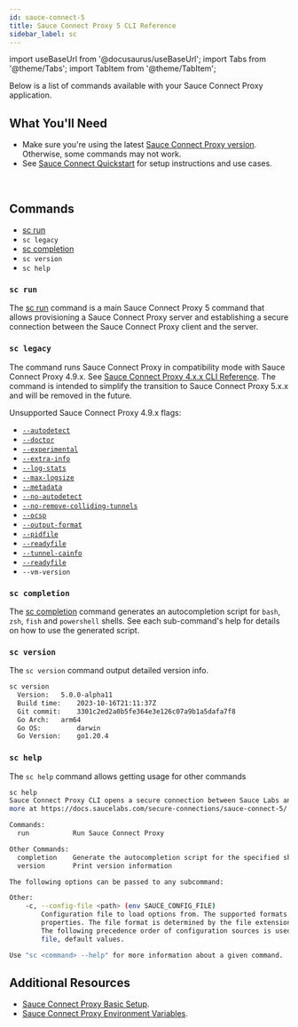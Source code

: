 ```yaml
---
id: sauce-connect-5
title: Sauce Connect Proxy 5 CLI Reference
sidebar_label: sc
---
```


import useBaseUrl from '@docusaurus/useBaseUrl';
import Tabs from '@theme/Tabs';
import TabItem from '@theme/TabItem';

Below is a list of commands available with your Sauce Connect Proxy application.

## What You'll Need

- Make sure you're using the latest [Sauce Connect Proxy version](/secure-connections/sauce-connect-5/installation/). Otherwise, some commands may not work.
- See [Sauce Connect Quickstart](/secure-connections/sauce-connect-5/quickstart/) for setup instructions and use cases.

<br/>

## Commands

- [sc run](/dev/cli/sauce-connect-5/run/)
- `sc legacy`
- [sc completion](/dev/cli/sauce-connect-5/completion/)
- `sc version`
- `sc help`

### `sc run`

The [sc run](/dev/cli/sauce-connect-5/run/) command is a main Sauce Connect Proxy 5 command that allows provisioning a Sauce Connect Proxy server and establishing a secure connection between the Sauce Connect Proxy client and the server.

### `sc legacy`

The command runs Sauce Connect Proxy in compatibility mode with Sauce Connect Proxy 4.9.x. See [Sauce Connect Proxy 4.x.x CLI Reference](/dev/cli/sauce-connect-proxy). The command is intended to simplify the transition to Sauce Connect Proxy 5.x.x and will be removed in the future.

Unsupported Sauce Connect Proxy 4.9.x flags:

- [`--autodetect`](/dev/cli/sauce-connect-proxy/#--autodetect)
- [`--doctor`](/dev/cli/sauce-connect-proxy/#--doctor)
- [`--experimental`](/dev/cli/sauce-connect-proxy/#--experimental)
- [`--extra-info`](/dev/cli/sauce-connect-proxy/#--extra-info)
- [`--log-stats`](/dev/cli/sauce-connect-proxy/#--log-stats)
- [`--max-logsize`](/dev/cli/sauce-connect-proxy/#--max-logsize)
- [`--metadata`](/dev/cli/sauce-connect-proxy/#--metadata)
- [`--no-autodetect`](/dev/cli/sauce-connect-proxy/#--no-autodetect)
- [`--no-remove-colliding-tunnels`](/dev/cli/sauce-connect-proxy/#--no-remove-colliding-tunnels)
- [`--ocsp`](/dev/cli/sauce-connect-proxy/#--ocsp)
- [`--output-format`](/dev/cli/sauce-connect-proxy/#--output-format)
- [`--pidfile`](/dev/cli/sauce-connect-proxy/#--pidfile)
- [`--readyfile`](/dev/cli/sauce-connect-proxy/#--readyfile)
- [`--tunnel-cainfo`](/dev/cli/sauce-connect-proxy/#--tunnel-cainfo)
- [`--readyfile`](/dev/cli/sauce-connect-proxy/#--readyfile)
- `--vm-version`

### `sc completion`

The [sc completion](/dev/cli/sauce-connect-5/completion/) command generates an autocompletion script for `bash`, `zsh`, `fish` and `powershell` shells. See each sub-command's help for details on how to use the generated script.

### `sc version`

The `sc version` command output detailed version info.

```bash
sc version
  Version:	 5.0.0-alpha11
  Build time:	 2023-10-16T21:11:37Z
  Git commit:	 3301c2ed2a0b5fe364e3e126c07a9b1a5dafa7f8
  Go Arch:	 arm64
  Go OS:		 darwin
  Go Version:	 go1.20.4
```

### `sc help`

The `sc help` command allows getting usage for other commands

```bash
sc help
Sauce Connect Proxy CLI opens a secure connection between Sauce Labs and a locally hosted applications. You can learn
more at https://docs.saucelabs.com/secure-connections/sauce-connect-5/.

Commands:
  run           Run Sauce Connect Proxy

Other Commands:
  completion    Generate the autocompletion script for the specified shell
  version       Print version information

The following options can be passed to any subcommand:

Other:
    -c, --config-file <path> (env SAUCE_CONFIG_FILE)
        Configuration file to load options from. The supported formats are: JSON, YAML, TOML, HCL, and Java
        properties. The file format is determined by the file extension, if not specified the default format is YAML.
        The following precedence order of configuration sources is used: command flags, environment variables, config
        file, default values.

Use "sc <command> --help" for more information about a given command.
```

## Additional Resources

- [Sauce Connect Proxy Basic Setup](/secure-connections/sauce-connect-5/installation/).
- [Sauce Connect Proxy Environment Variables](/secure-connections/sauce-connect-5/operation/configuration/#environment-variables/).
